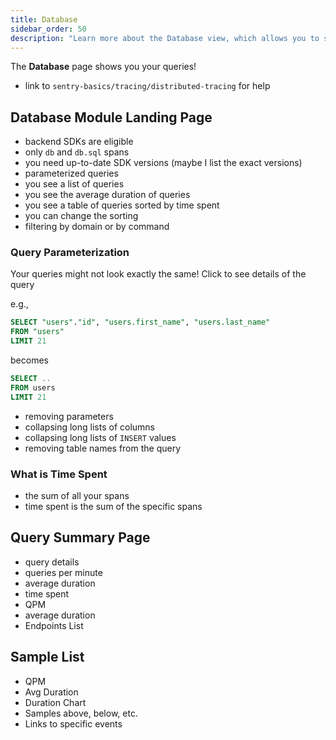 ```yaml
---
title: Database
sidebar_order: 50
description: "Learn more about the Database view, which allows you to see your database queries, and debug their performance."
---
```


The **Database** page shows you your queries!

- link to `sentry-basics/tracing/distributed-tracing` for help

## Database Module Landing Page

- backend SDKs are eligible
- only `db` and `db.sql` spans
- you need up-to-date SDK versions (maybe I list the exact versions)
- parameterized queries
- you see a list of queries
- you see the average duration of queries
- you see a table of queries sorted by time spent
- you can change the sorting
- filtering by domain or by command

### Query Parameterization

Your queries might not look exactly the same! Click to see details of the query

e.g.,

```sql
SELECT "users"."id", "users.first_name", "users.last_name"
FROM "users"
LIMIT 21
```

becomes

```sql
SELECT ..
FROM users
LIMIT 21
```

- removing parameters
- collapsing long lists of columns
- collapsing long lists of `INSERT` values
- removing table names from the query

### What is Time Spent

- the sum of all your spans
- time spent is the sum of the specific spans

## Query Summary Page

- query details
- queries per minute
- average duration
- time spent
- QPM
- average duration
- Endpoints List

## Sample List

- QPM
- Avg Duration
- Duration Chart
- Samples above, below, etc.
- Links to specific events

